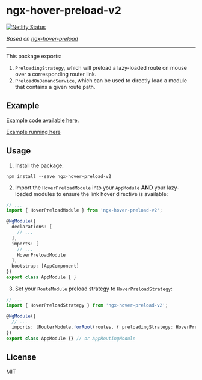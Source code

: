 # ngx-hover-preload-v2

[![Netlify Status](https://api.netlify.com/api/v1/badges/8177632d-80d8-4a1b-b0fd-30019fa5ec66/deploy-status)](https://app.netlify.com/sites/ngx-hover-preload-v2/deploys)

*Based on [ngx-hover-preload](https://www.npmjs.com/package/ngx-hover-preload)*

---

This package exports:

1. `PreloadingStrategy`, which will preload a lazy-loaded route on mouse over a corresponding router link.
2. `PreloadOnDemandService`, which can be used to directly load a module that contains a given route path.

## Example

[Example code available here](https://github.com/Danevandy99/ngx-hover-preload-v2/tree/main/src).

[Example running here](https://ngx-hover-preload-v2.netlify.app/)

## Usage

1. Install the package:
```
npm install --save ngx-hover-preload-v2
```

2. Import the `HoverPreloadModule` into your `AppModule` **AND** your lazy-loaded modules to ensure the link hover directive is available:

```ts
// ...
import { HoverPreloadModule } from 'ngx-hover-preload-v2';

@NgModule({
  declarations: [
    // ...
  ],
  imports: [
    // ...
    HoverPreloadModule
  ],
  bootstrap: [AppComponent]
})
export class AppModule { }
```

3. Set your `RouteModule` preload strategy to `HoverPreloadStrategy`:

```ts
// ...
import { HoverPreloadStrategy } from 'ngx-hover-preload-v2';

@NgModule({
  // ...
  imports: [RouterModule.forRoot(routes, { preloadingStrategy: HoverPreloadStrategy })],
})
export class AppModule {} // or AppRoutingModule
```

## License

MIT
